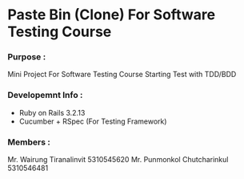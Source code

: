 Paste Bin (Clone) For Software Testing Course
====================
### Purpose : 

Mini Project For Software Testing Course
Starting Test with TDD/BDD

### Developemnt Info :

- Ruby on Rails 3.2.13
- Cucumber + RSpec (For Testing Framework)

### Members :

Mr. Wairung Tiranalinvit 		5310545620
Mr. Punmonkol Chutcharinkul 	5310546481
